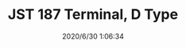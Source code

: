 ﻿---
layout: post 
title: JST 187 Terminal, D Type
tags: FA 187
categories: housing-terminal
overview: 187 Terminal, D Type
series: faston
part_number: ST1870802-30C
thumb_img: static/202006/393-thumb-20200630090747.jpg
image: static/202006/393-20200630090747.jpg
date: 2020/6/30 1:06:34
---



